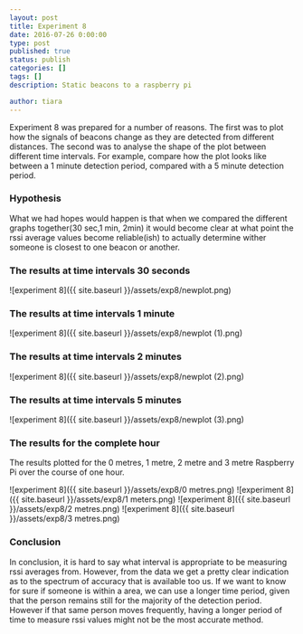 ```yaml
---
layout: post
title: Experiment 8 
date: 2016-07-26 0:00:00
type: post
published: true
status: publish
categories: []
tags: []
description: Static beacons to a raspberry pi

author: tiara
---
```


Experiment 8 was prepared for a number of reasons. The first was to plot how the signals of beacons change as they are detected from different distances. The second was to analyse the shape of the plot between different time intervals. For example, compare how the plot looks like between a 1 minute detection period, compared with a 5 minute detection period. 

### Hypothesis

What we had hopes would happen is that when we compared the different graphs together(30 sec,1 min, 2min) it would become clear at what point the rssi average values become reliable(ish) to actually determine wither someone is closest to one beacon or another. 

### The results at time intervals 30 seconds 

![experiment 8]({{ site.baseurl }}/assets/exp8/newplot.png) 

### The results at time intervals 1 minute

![experiment 8]({{ site.baseurl }}/assets/exp8/newplot (1).png) 

### The results at time intervals 2 minutes 

![experiment 8]({{ site.baseurl }}/assets/exp8/newplot (2).png) 

### The results at time intervals 5 minutes

![experiment 8]({{ site.baseurl }}/assets/exp8/newplot (3).png) 

### The results for the complete hour 

The results plotted for the 0 metres, 1 metre, 2 metre and 3 metre Raspberry Pi over the course of one hour. 

![experiment 8]({{ site.baseurl }}/assets/exp8/0 metres.png) 
![experiment 8]({{ site.baseurl }}/assets/exp8/1 meters.png) 
![experiment 8]({{ site.baseurl }}/assets/exp8/2 metres.png) 
![experiment 8]({{ site.baseurl }}/assets/exp8/3 metres.png) 

### Conclusion

In conclusion, it is hard to say what interval is appropriate to be measuring rssi averages from. However, from the data we get a pretty clear indication as to the spectrum of accuracy that is available too us. If we want to know for sure if someone is within a area, we can use a longer time period, given that the person remains still for the majority of the detection period. However if that same person moves frequently, having a longer period of time to measure rssi values might not be the most accurate method. 












